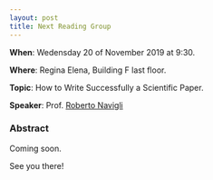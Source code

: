 ```yaml
---
layout: post
title: Next Reading Group
---
```


**When**:  Wedensday 20 of November 2019 at 9:30.

**Where**: Regina Elena, Building F last floor.

**Topic**: How to Write Successfully a Scientific Paper.

**Speaker**: Prof. [Roberto Navigli](wwwusers.di.uniroma1.it/~navigli)
   
### Abstract
Coming soon.  

See you there!